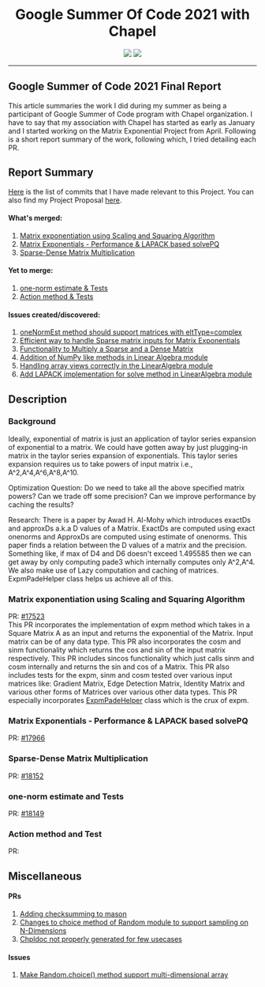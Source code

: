 <div align=center>
  <h1><b> Google Summer Of Code 2021 with Chapel </b></h1>
</div>
<div align=center>
  <img src=https://user-images.githubusercontent.com/29123352/63638548-49064180-c679-11e9-9ffb-35d68650bc7a.png>
  <img src=https://camo.githubusercontent.com/a8a74b3986fa8d06b25c66c7d35cbfd66f1a8f214ce51aad0fedf46673754c46/68747470733a2f2f63686170656c2d6c616e672e6f72672f696d616765732f63686170656c2d6c6f676f2d3230302e706e67>
</div>
<hr>

## Google Summer of Code 2021 Final Report
This article summaries the work I did during my summer as being a participant of Google Summer of Code program with Chapel organization. I have to say that my association with Chapel has started as early as January and I started working on the Matrix Exponential Project from April. Following is a short report summary of the work, following which, I tried detailing each PR.

## Report Summary
[Here](https://github.com/chapel-lang/chapel/commits?author=prashanth018&since=2021-04-01&until=2021-08-31) is the list of commits that I have made relevant to this Project. You can also find my Project Proposal [here](https://github.com/prashanth018/GSoC-21/blob/main/Matrix%20Exponentials%20Proposal.pdf).

#### What's merged:
1. [Matrix exponentiation using Scaling and Squaring Algorithm](https://github.com/prashanth018/GSoC-21/blob/main/README.md#matrix-exponentiation-using-scaling-and-squaring-algorithm)
2. [Matrix Exponentials - Performance & LAPACK based solvePQ](https://github.com/prashanth018/GSoC-21/blob/main/README.md#matrix-exponentials---performance--lapack-based-solvepq)
3. [Sparse-Dense Matrix Multiplication](https://github.com/prashanth018/GSoC-21/blob/main/README.md#sparse-dense-matrix-multiplication)

#### Yet to merge:
1. [one-norm estimate & Tests](https://github.com/prashanth018/GSoC-21/blob/main/README.md#one-norm-estimate-and-tests)
2. [Action method & Tests](https://github.com/prashanth018/GSoC-21/blob/main/README.md#action-method-and-test)

#### Issues created/discovered:
1. [oneNormEst method should support matrices with eltType=complex](https://github.com/chapel-lang/chapel/issues/18158)
2. [Efficient way to handle Sparse matrix inputs for Matrix Exponentials](https://github.com/chapel-lang/chapel/issues/18157)
3. [Functionality to Multiply a Sparse and a Dense Matrix](https://github.com/chapel-lang/chapel/issues/18092)
4. [Addition of NumPy like methods in Linear Algebra module](https://github.com/chapel-lang/chapel/issues/18091)
5. [Handling array views correctly in the LinearAlgebra module](https://github.com/chapel-lang/chapel/issues/18159)
6. [Add LAPACK implementation for solve method in LinearAlgebra module](https://github.com/chapel-lang/chapel/issues/17912)

## Description

### Background

Ideally, exponential of matrix is just an application of taylor series expansion of exponential to a matrix. We could have gotten away by just plugging-in matrix in the taylor series expansion of exponentials. This taylor series expansion requires us to take powers of input matrix i.e., A^2,A^4,A^6,A^8,A^10.
  
Optimization Question: Do we need to take all the above specified matrix powers? Can we trade off some precision? Can we improve performance by caching the results?
  
Research: There is a paper by Awad H. Al-Mohy which introduces exactDs and approxDs a.k.a D values of a Matrix. ExactDs are computed using exact onenorms and ApproxDs are computed using estimate of onenorms. This paper finds a relation between the D values of a matrix and the precision. Something like, if max of D4 and D6 doesn't exceed 1.495585 then we can get away by only computing pade3 which internally computes only A^2,A^4. We also make use of Lazy computation and caching of matrices. ExpmPadeHelper class helps us achieve all of this.

### Matrix exponentiation using Scaling and Squaring Algorithm
PR: [#17523](https://github.com/chapel-lang/chapel/pull/17523) <br>
This PR incorporates the implementation of expm method which takes in a Square Matrix A as an input and returns the exponential of the Matrix. Input matrix can be of any data type. This PR also incorporates the cosm and sinm functionality which returns the cos and sin of the input matrix respectively. This PR includes sincos functionality which just calls sinm and cosm internally and returns the sin and cos of a Matrix. This PR also includes tests for the expm, sinm and cosm tested over various input matrices like: Gradient Matrix, Edge Detection Matrix, Identity Matrix and various other forms of Matrices over various other data types. This PR especially incorporates [ExpmPadeHelper](https://github.com/prashanth018/GSoC-21/blob/main/README.md#background) class which is the crux of expm.

### Matrix Exponentials - Performance & LAPACK based solvePQ
PR: [#17966](https://github.com/chapel-lang/chapel/pull/17966)

### Sparse-Dense Matrix Multiplication
PR: [#18152](https://github.com/chapel-lang/chapel/pull/18152)

### one-norm estimate and Tests
PR: [#18149](https://github.com/chapel-lang/chapel/pull/18149)

### Action method and Test
PR: 

## Miscellaneous

#### PRs
1. [Adding checksumming to mason](https://github.com/chapel-lang/chapel/pull/17380)
2. [Changes to choice method of Random module to support sampling on N-Dimensions](https://github.com/chapel-lang/chapel/pull/17168)
3. [Chpldoc not properly generated for few usecases](https://github.com/chapel-lang/chapel/pull/17058)

#### Issues
1. [Make Random.choice() method support multi-dimensional array](https://github.com/chapel-lang/chapel/issues/17136)
